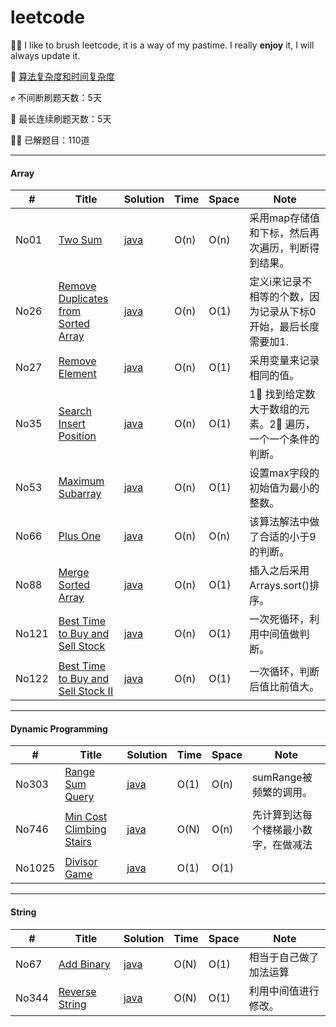 # leetcode

🚴‍♀️ I like to brush leetcode, it is a way of my pastime. I really **enjoy** it, I will always update it.

📖 [算法复杂度和时间复杂度](https://zhuanlan.zhihu.com/p/50479555)

✊ 不间断刷题天数：5天

🐘 最长连续刷题天数：5天

🧗‍♂️ 已解题目：110道

-------

#### Array

| #     | Title                                                        | Solution                                                     | Time | Space | Note                                                         |
| ----- | ------------------------------------------------------------ | ------------------------------------------------------------ | ---- | ----- | ------------------------------------------------------------ |
| No01  | [Two Sum](https://leetcode.com/problems/two-sum/)            | [java](https://github.com/tujietg/Algorithm/blob/master/leetcode/Array/No01.java) | O(n) | O(n)  | 采用map存储值和下标，然后再次遍历，判断得到结果。            |
| No26  | [Remove Duplicates from Sorted Array](<https://leetcode.com/problems/remove-duplicates-from-sorted-array/>) | [java](<https://github.com/tujietg/Algorithm/blob/master/leetcode/Array/No26.java>) | O(n) | O(1)  | 定义i来记录不相等的个数，因为记录从下标0开始，最后长度需要加1. |
| No27  | [Remove Element](<https://leetcode.com/problems/remove-element/>) | [java](<https://github.com/tujietg/Algorithm/blob/master/leetcode/Array/No27.java>) | O(n) | O(1)  | 采用变量来记录相同的值。                                     |
| No35  | [Search Insert Position](<https://leetcode.com/problems/search-insert-position/>) | [java](<https://github.com/tujietg/Algorithm/blob/master/leetcode/Array/No35.java>) | O(n) | O(1)  | 1⃣ 找到给定数大于数组的元素。2⃣ 遍历，一个一个条件的判断。     |
| No53  | [Maximum Subarray](<https://leetcode.com/problems/maximum-subarray/>) | [java](<https://github.com/tujietg/Algorithm/blob/master/leetcode/Array/No53.java>) | O(n) | O(1)  | 设置max字段的初始值为最小的整数。                            |
| No66  | [Plus One](<https://leetcode.com/problems/plus-one/>)        | [java](<https://github.com/tujietg/Algorithm/blob/master/leetcode/Array/No66.java>) | O(n) | O(n)  | 该算法解法中做了合适的小于9的判断。                          |
| No88  | [Merge Sorted Array](<https://leetcode.com/problems/merge-sorted-array/>) | [java](<https://github.com/tujietg/Algorithm/blob/master/leetcode/Array/No88.java>) | O(n) | O(1)  | 插入之后采用Arrays.sort()排序。                              |
| No121 | [Best Time to Buy and Sell Stock](<https://leetcode.com/problems/best-time-to-buy-and-sell-stock/>) | [java](<https://github.com/tujietg/Algorithm/blob/master/leetcode/Array/No121.java>) | O(n) | O(1)  | 一次死循环，利用中间值做判断。                               |
| No122 | [Best Time to Buy and Sell Stock II](<https://leetcode.com/problems/best-time-to-buy-and-sell-stock-ii/>) | [java]()                                                     | O(n) | O(1)  | 一次循环，判断后值比前值大。                                 |

-------

#### Dynamic Programming

| #      | Title                                                        | Solution | Time | Space | Note                                 |
| ------ | ------------------------------------------------------------ | -------- | ---- | ----- | ------------------------------------ |
| No303  | [Range Sum Query](https://leetcode.com/problems/range-sum-query-immutable/) | [java]() | O(1) | O(n)  | sumRange被频繁的调用。               |
| No746  | [Min Cost Climbing Stairs](https://leetcode.com/problems/min-cost-climbing-stairs/) | [java]() | O(N) | O(n)  | 先计算到达每个楼梯最小数字，在做减法 |
| No1025 | [Divisor Game](https://leetcode.com/problems/divisor-game/)  | [java]() | O(1) | O(1)  |                                      |

-----

#### String

| #     | Title                                                        | Solution | Time | Space | Note                   |
| ----- | ------------------------------------------------------------ | -------- | ---- | ----- | ---------------------- |
| No67  | [Add Binary](https://leetcode.com/problems/add-binary/)      | [java]() | O(N) | O(1)  | 相当于自己做了加法运算 |
| No344 | [Reverse String](https://leetcode.com/problems/reverse-string/) | [java]() | O(N) | O(1)  | 利用中间值进行修改。   |

